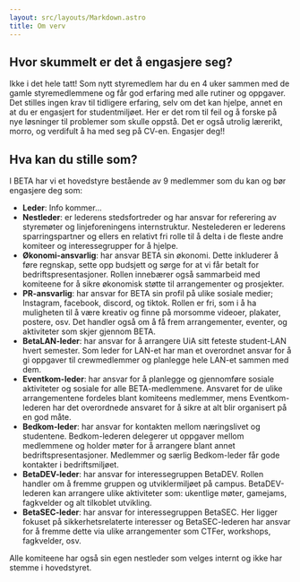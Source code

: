 ```yaml
---
layout: src/layouts/Markdown.astro
title: Om verv
---
```


## Hvor skummelt er det å engasjere seg?

Ikke i det hele tatt! Som nytt styremedlem har du en 4 uker sammen med de gamle styremedlemmene og får god erfaring med alle rutiner og oppgaver. Det stilles ingen krav til tidligere erfaring, selv om det kan hjelpe, annet en at du er engasjert for studentmiljøet. Her er det rom til feil og å forske på nye løsninger til problemer som skulle oppstå. Det er også utrolig lærerikt, morro, og verdifult å ha med seg på CV-en. Engasjer deg!!

## Hva kan du stille som?

I BETA har vi et hovedstyre bestående av 9 medlemmer som du kan og bør engasjere deg som:
- **Leder**: Info kommer...
- **Nestleder**: er lederens stedsfortreder og har ansvar for referering av styremøter og linjeforeningens internstruktur. Nestelederen er lederens sparringspartner og ellers en relativt fri rolle til å delta i de fleste andre komiteer og interessegrupper for å hjelpe.
- **Økonomi-ansvarlig**: har ansvar BETA sin økonomi. Dette inkluderer å føre regnskap, sette opp budsjett og sørge for at vi får betalt for bedriftspresentasjoner. Rollen innebærer også sammarbeid med komiteene for å sikre økonomisk støtte til arrangementer og prosjekter.
- **PR-ansvarlig**: har ansvar for BETA sin profil på ulike sosiale medier; Instagram, facebook, discord, og tiktok. Rollen er fri, som i å ha muligheten til å være kreativ og finne på morsomme videoer, plakater, postere, osv. Det handler også om å få frem arrangementer, eventer, og aktiviteter som skjer gjennom BETA.
- **BetaLAN-leder**: har ansvar for å arrangere UiA sitt feteste student-LAN hvert semester. Som leder for LAN-et har man et overordnet ansvar for å gi oppgaver til crewmedlemmer og planlegge hele LAN-et sammen med dem.
- **Eventkom-leder**: har ansvar for å planlegge og gjennomføre sosiale aktiviteter og sosiale for alle BETA-medlemmene. Ansvaret for de ulike arrangementene fordeles blant komiteens medlemmer, mens Eventkom-lederen har det overordnede ansvaret for å sikre at alt blir organisert på en god måte.
- **Bedkom-leder**: har ansvar for kontakten mellom næringslivet og studentene. Bedkom-lederen delegerer ut oppgaver mellom medlemmene og holder møter for å arrangere blant annet bedriftspresentasjoner. Medlemmer og særlig Bedkom-leder får gode kontakter i bedriftsmiljøet.
- **BetaDEV-leder**: har ansvar for interessegruppen BetaDEV. Rollen handler om å fremme gruppen og utviklermiljøet på campus. BetaDEV-lederen kan arrangere ulike aktiviteter som: ukentlige møter, gamejams, fagkvelder og alt tilkoblet utvikling.
- **BetaSEC-leder**: har ansvar for interessegruppen BetaSEC. Her ligger fokuset på sikkerhetsrelaterte interesser og BetaSEC-lederen har ansvar for å fremme dette via ulike arrangementer som CTFer, workshops, fagkvelder, osv.

Alle komiteene har også sin egen nestleder som velges internt og ikke har stemme i hovedstyret.
